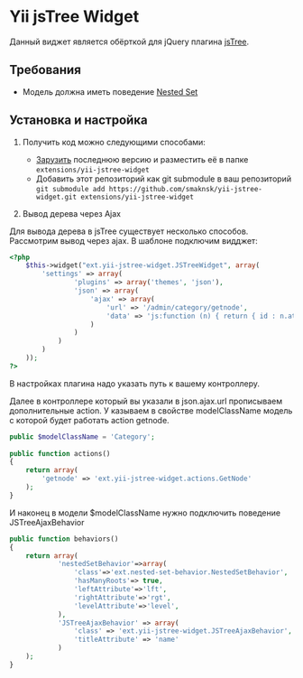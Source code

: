 Yii jsTree Widget
=================

Данный виджет является обёрткой для jQuery плагина [jsTree](https://github.com/vakata/jstree).

## Требования
* Модель должна иметь поведение [Nested Set](https://github.com/yiiext/nested-set-behavior)

## Установка и настройка

1. Получить код можно следующими способами:
	* [Зарузить](https://github.com/smaknsk/yii-jstree-widget/tags) последнюю версию и 
	  разместить её в папке `extensions/yii-jstree-widget`
	* Добавить этот репозиторий как git submodule в ваш репозиторий
	  `git submodule add https://github.com/smaknsk/yii-jstree-widget.git extensions/yii-jstree-widget`

2. Вывод дерева через Ajax

Для вывода дерева в jsTree существует несколько способов. Рассмотрим вывод через ajax.
В шаблоне подключим видджет:
~~~php
<?php 
	$this->widget("ext.yii-jstree-widget.JSTreeWidget", array(
		'settings' => array(
				'plugins' => array('themes', 'json'),
				'json' => array(
					'ajax' => array(
						'url' => '/admin/category/getnode',
						'data' => 'js:function (n) { return { id : n.attr ? n.attr("data-id") : 0 }; }'
					)
				)
			)
		)
	));
?>
~~~
В настройках плагина надо указать путь к вашему контроллеру.

Далее в контроллере который вы указали в json.ajax.url прописываем дополнительные action.
У казываем в свойстве modelClassName модель с которой будет работать action getnode.
~~~php
public $modelClassName = 'Category';
	
public function actions() 
{
	return array(
		'getnode' => 'ext.yii-jstree-widget.actions.GetNode'
	);
}

~~~

И наконец в модели $modelClassName нужно подключить поведение JSTreeAjaxBehavior
~~~php
public function behaviors()
{
	return array(
			'nestedSetBehavior'=>array(
				'class'=>'ext.nested-set-behavior.NestedSetBehavior',
				'hasManyRoots'=> true,
				'leftAttribute'=>'lft',
				'rightAttribute'=>'rgt',
				'levelAttribute'=>'level',
			),
			'JSTreeAjaxBehavior' => array(
				'class' => 'ext.yii-jstree-widget.JSTreeAjaxBehavior',
				'titleAttribute' => 'name'
			)
	);
}
~~~
